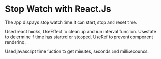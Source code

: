# Stop Watch with React.Js

The app displays stop watch time.It can start, stop and reset time.

Used react hooks,
UseEffect to clean up and run interval function.
Usestate to determine if time has started or stopped.
UseRef to prevent component rendering.

Used javascript time fuction to get minutes, seconds and millisecounds.
